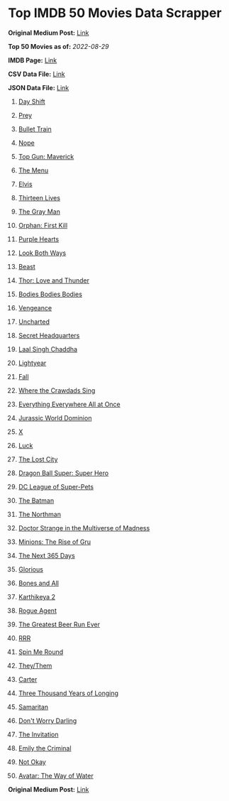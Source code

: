 # Top IMDB 50 Movies Data Scrapper

**Original Medium Post:** [Link](https://medium.com/@nishantsahoo/which-movie-should-i-watch-5c83a3c0f5b1) 

**Top 50 Movies as of:** _2022-08-29_

**IMDB Page:** [Link](http://www.imdb.com/search/title?release_date=2022,2022&title_type=feature)

**CSV Data File:** [Link](/Data/data.csv)

**JSON Data File:** [Link](/Data/data.json)

1. [Day Shift](https://www.imdb.com/title/tt13314558/?ref_=adv_li_tt)

2. [Prey](https://www.imdb.com/title/tt11866324/?ref_=adv_li_tt)

3. [Bullet Train](https://www.imdb.com/title/tt12593682/?ref_=adv_li_tt)

4. [Nope](https://www.imdb.com/title/tt10954984/?ref_=adv_li_tt)

5. [Top Gun: Maverick](https://www.imdb.com/title/tt1745960/?ref_=adv_li_tt)

6. [The Menu](https://www.imdb.com/title/tt9764362/?ref_=adv_li_tt)

7. [Elvis](https://www.imdb.com/title/tt3704428/?ref_=adv_li_tt)

8. [Thirteen Lives](https://www.imdb.com/title/tt12262116/?ref_=adv_li_tt)

9. [The Gray Man](https://www.imdb.com/title/tt1649418/?ref_=adv_li_tt)

10. [Orphan: First Kill](https://www.imdb.com/title/tt11851548/?ref_=adv_li_tt)

11. [Purple Hearts](https://www.imdb.com/title/tt4614584/?ref_=adv_li_tt)

12. [Look Both Ways](https://www.imdb.com/title/tt14298328/?ref_=adv_li_tt)

13. [Beast](https://www.imdb.com/title/tt13223398/?ref_=adv_li_tt)

14. [Thor: Love and Thunder](https://www.imdb.com/title/tt10648342/?ref_=adv_li_tt)

15. [Bodies Bodies Bodies](https://www.imdb.com/title/tt8110652/?ref_=adv_li_tt)

16. [Vengeance](https://www.imdb.com/title/tt11976532/?ref_=adv_li_tt)

17. [Uncharted](https://www.imdb.com/title/tt1464335/?ref_=adv_li_tt)

18. [Secret Headquarters](https://www.imdb.com/title/tt14001894/?ref_=adv_li_tt)

19. [Laal Singh Chaddha](https://www.imdb.com/title/tt10028196/?ref_=adv_li_tt)

20. [Lightyear](https://www.imdb.com/title/tt10298810/?ref_=adv_li_tt)

21. [Fall](https://www.imdb.com/title/tt15325794/?ref_=adv_li_tt)

22. [Where the Crawdads Sing](https://www.imdb.com/title/tt9411972/?ref_=adv_li_tt)

23. [Everything Everywhere All at Once](https://www.imdb.com/title/tt6710474/?ref_=adv_li_tt)

24. [Jurassic World Dominion](https://www.imdb.com/title/tt8041270/?ref_=adv_li_tt)

25. [X](https://www.imdb.com/title/tt13560574/?ref_=adv_li_tt)

26. [Luck](https://www.imdb.com/title/tt7214954/?ref_=adv_li_tt)

27. [The Lost City](https://www.imdb.com/title/tt13320622/?ref_=adv_li_tt)

28. [Dragon Ball Super: Super Hero](https://www.imdb.com/title/tt14614892/?ref_=adv_li_tt)

29. [DC League of Super-Pets](https://www.imdb.com/title/tt8912936/?ref_=adv_li_tt)

30. [The Batman](https://www.imdb.com/title/tt1877830/?ref_=adv_li_tt)

31. [The Northman](https://www.imdb.com/title/tt11138512/?ref_=adv_li_tt)

32. [Doctor Strange in the Multiverse of Madness](https://www.imdb.com/title/tt9419884/?ref_=adv_li_tt)

33. [Minions: The Rise of Gru](https://www.imdb.com/title/tt5113044/?ref_=adv_li_tt)

34. [The Next 365 Days](https://www.imdb.com/title/tt21106646/?ref_=adv_li_tt)

35. [Glorious](https://www.imdb.com/title/tt12724306/?ref_=adv_li_tt)

36. [Bones and All](https://www.imdb.com/title/tt10168670/?ref_=adv_li_tt)

37. [Karthikeya 2](https://www.imdb.com/title/tt13664684/?ref_=adv_li_tt)

38. [Rogue Agent](https://www.imdb.com/title/tt9731386/?ref_=adv_li_tt)

39. [The Greatest Beer Run Ever](https://www.imdb.com/title/tt10268488/?ref_=adv_li_tt)

40. [RRR](https://www.imdb.com/title/tt8178634/?ref_=adv_li_tt)

41. [Spin Me Round](https://www.imdb.com/title/tt14596320/?ref_=adv_li_tt)

42. [They/Them](https://www.imdb.com/title/tt14502344/?ref_=adv_li_tt)

43. [Carter](https://www.imdb.com/title/tt21237030/?ref_=adv_li_tt)

44. [Three Thousand Years of Longing](https://www.imdb.com/title/tt9198364/?ref_=adv_li_tt)

45. [Samaritan](https://www.imdb.com/title/tt5500218/?ref_=adv_li_tt)

46. [Don't Worry Darling](https://www.imdb.com/title/tt10731256/?ref_=adv_li_tt)

47. [The Invitation](https://www.imdb.com/title/tt12873562/?ref_=adv_li_tt)

48. [Emily the Criminal](https://www.imdb.com/title/tt15255876/?ref_=adv_li_tt)

49. [Not Okay](https://www.imdb.com/title/tt14814040/?ref_=adv_li_tt)

50. [Avatar: The Way of Water](https://www.imdb.com/title/tt1630029/?ref_=adv_li_tt)

**Original Medium Post:** [Link](https://medium.com/@nishantsahoo/which-movie-should-i-watch-5c83a3c0f5b1) 
